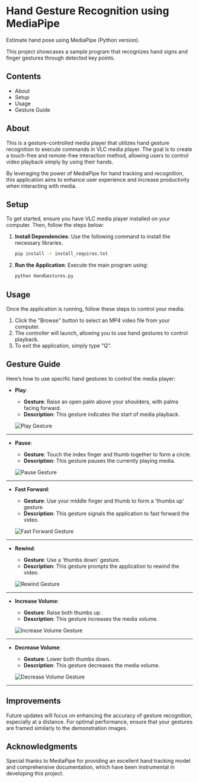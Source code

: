 # Hand Gesture Recognition using MediaPipe

Estimate hand pose using MediaPipe (Python version).

This project showcases a sample program that recognizes hand signs and finger gestures through detected key points.

## Contents
- About
- Setup
- Usage
- Gesture Guide

## About

This is a gesture-controlled media player that utilizes hand gesture recognition to execute commands in VLC media player. The goal is to create a touch-free and remote-free interaction method, allowing users to control video playback simply by using their hands.

By leveraging the power of MediaPipe for hand tracking and recognition, this application aims to enhance user experience and increase productivity when interacting with media.

## Setup

To get started, ensure you have VLC media player installed on your computer. Then, follow the steps below:

1. **Install Dependencies**: Use the following command to install the necessary libraries.

    ```bash
    pip install -r install_requires.txt
    ```

2. **Run the Application**: Execute the main program using:

    ```bash
    python HandGestures.py
    ```

## Usage

Once the application is running, follow these steps to control your media:

1. Click the "Browse" button to select an MP4 video file from your computer.
2. The controller will launch, allowing you to use hand gestures to control playback.
3. To exit the application, simply type "Q".

## Gesture Guide

Here’s how to use specific hand gestures to control the media player:

- **Play**: 
  - **Gesture**: Raise an open palm above your shoulders, with palms facing forward.
  - **Description**: This gesture indicates the start of media playback.
  
  ![Play Gesture](link_to_play_gesture_image)

---

- **Pause**: 
  - **Gesture**: Touch the index finger and thumb together to form a circle.
  - **Description**: This gesture pauses the currently playing media.
  
  ![Pause Gesture](link_to_pause_gesture_image)

---

- **Fast Forward**: 
  - **Gesture**: Use your middle finger and thumb to form a 'thumbs up' gesture.
  - **Description**: This gesture signals the application to fast forward the video.
  
  ![Fast Forward Gesture](link_to_fast_forward_gesture_image)

---

- **Rewind**: 
  - **Gesture**: Use a 'thumbs down' gesture.
  - **Description**: This gesture prompts the application to rewind the video.
  
  ![Rewind Gesture](link_to_rewind_gesture_image)

---

- **Increase Volume**: 
  - **Gesture**: Raise both thumbs up.
  - **Description**: This gesture increases the media volume.
  
  ![Increase Volume Gesture](link_to_increase_volume_gesture_image)

---

- **Decrease Volume**: 
  - **Gesture**: Lower both thumbs down.
  - **Description**: This gesture decreases the media volume.
  
  ![Decrease Volume Gesture](link_to_decrease_volume_gesture_image)

---

## Improvements

Future updates will focus on enhancing the accuracy of gesture recognition, especially at a distance. For optimal performance, ensure that your gestures are framed similarly to the demonstration images.

## Acknowledgments

Special thanks to MediaPipe for providing an excellent hand tracking model and comprehensive documentation, which have been instrumental in developing this project.

